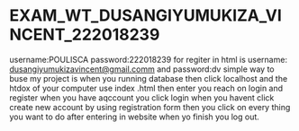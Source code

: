 # EXAM_WT_DUSANGIYUMUKIZA_VINCENT_222018239
username:POULISCA
password:222018239
for regiter in html 
is username: dusangiyumukizavincent@gmail.comm and password:dv
simple way to buse my project is when you running
database then click localhost and the htdox of your computer use index
.html then enter you reach on login and register
when you have aqccount you click login when you havent
click create new account by using registration form
then you click on every thing you want to do after entering in website when yo finish you log out.
